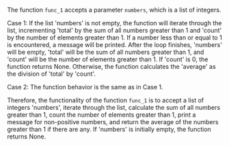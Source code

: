 The function `func_1` accepts a parameter `numbers`, which is a list of integers. 

Case 1: If the list 'numbers' is not empty, the function will iterate through the list, incrementing 'total' by the sum of all numbers greater than 1 and 'count' by the number of elements greater than 1. If a number less than or equal to 1 is encountered, a message will be printed. After the loop finishes, 'numbers' will be empty, 'total' will be the sum of all numbers greater than 1, and 'count' will be the number of elements greater than 1. If 'count' is 0, the function returns None. Otherwise, the function calculates the 'average' as the division of 'total' by 'count'.

Case 2: The function behavior is the same as in Case 1.

Therefore, the functionality of the function `func_1` is to accept a list of integers 'numbers', iterate through the list, calculate the sum of all numbers greater than 1, count the number of elements greater than 1, print a message for non-positive numbers, and return the average of the numbers greater than 1 if there are any. If 'numbers' is initially empty, the function returns None.